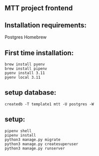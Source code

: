 ## MTT project frontend

## Installation requirements:

Postgres
Homebrew

## First time installation:

```
brew install pyenv
brew install pipenv
pyenv install 3.11
pyenv local 3.11
```

## setup database:

```
createdb -T template1 mtt -U postgres -W
```

## setup:

```
pipenv shell
pipenv install
python3 manage.py migrate
python3 manage.py createsuperuser
python3 manage.py runserver
```
